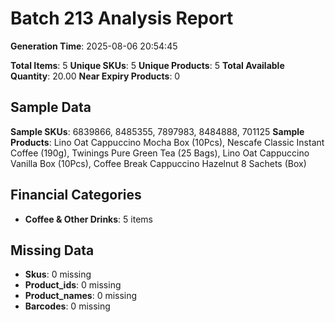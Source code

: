 # Batch 213 Analysis Report

**Generation Time**: 2025-08-06 20:54:45

**Total Items**: 5
**Unique SKUs**: 5
**Unique Products**: 5
**Total Available Quantity**: 20.00
**Near Expiry Products**: 0

## Sample Data
**Sample SKUs**: 6839866, 8485355, 7897983, 8484888, 701125
**Sample Products**: Lino Oat Cappuccino Mocha Box (10Pcs), Nescafe Classic Instant Coffee (190g), Twinings Pure Green Tea (25 Bags), Lino Oat Cappuccino Vanilla Box (10Pcs), Coffee Break Cappuccino Hazelnut 8 Sachets (Box)

## Financial Categories
- **Coffee & Other Drinks**: 5 items

## Missing Data
- **Skus**: 0 missing
- **Product_ids**: 0 missing
- **Product_names**: 0 missing
- **Barcodes**: 0 missing
